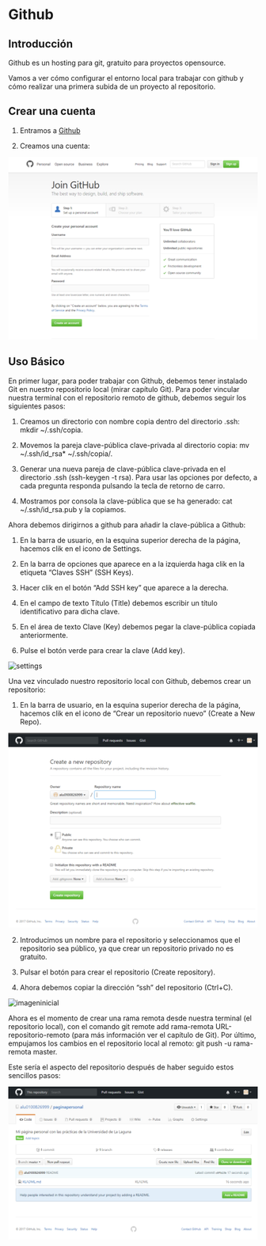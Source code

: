 # Github
## Introducción

Github es un hosting para git, gratuito para proyectos opensource.

Vamos a ver cómo configurar el entorno local para trabajar con github y cómo realizar una primera subida de un proyecto al repositorio.

## Crear una cuenta
1. Entramos a [Github](https://github.com/)

2. Creamos una cuenta:

![crearcuenta](crearcuenta.png)


## Uso Básico
En primer lugar, para poder trabajar con Github, debemos tener instalado Git en nuestro repositorio local (mirar capítulo Git). Para poder vincular nuestra terminal con el repositorio remoto de github, debemos seguir los siguientes pasos:

1. Creamos un directorio con nombre copia dentro del directorio .ssh: mkdir ~/.ssh/copia.

2. Movemos la pareja clave-pública clave-privada al directorio copia: mv ~/.ssh/id_rsa* ~/.ssh/copia/.

3. Generar una nueva pareja de clave-pública clave-privada en el directorio .ssh (ssh-keygen -t rsa). Para usar las opciones por defecto, a cada pregunta responda pulsando la tecla de retorno de carro.

4. Mostramos por consola la clave-pública que se ha generado: cat ~/.ssh/id_rsa.pub y la copiamos.


Ahora debemos dirigirnos a github para añadir la clave-pública a Github:

1. En la barra de usuario, en la esquina superior derecha de la página, hacemos clik en el icono de Settings.

2. En la barra de opciones que aparece en a la izquierda haga clik en la etiqueta “Claves SSH” (SSH Keys).

3. Hacer clik en el botón “Add SSH key” que aparece a la derecha.

4. En el campo de texto Título (Title) debemos escribir un título identificativo para dicha clave.

5. En el área de texto Clave (Key) debemos pegar la clave-pública copiada anteriormente.

6. Pulse el botón verde para crear la clave (Add key).

![settings](settings.png)


Una vez vinculado nuestro repositorio local con Github, debemos crear un repositorio:

1. En la barra de usuario, en la esquina superior derecha de la página, hacemos clik en el icono de “Crear un repositorio nuevo” (Create a New Repo).

![crearrepo](crearrepo.png)

2. Introducimos un nombre para el repositorio y seleccionamos que el repositorio sea público, ya que crear un repositorio privado no es gratuito.

3. Pulsar el botón para crear el repositorio (Create repository).

4. Ahora debemos copiar la dirección “ssh” del repositorio (Ctrl+C).

![imageninicial](imageninicial.png)


Ahora es el momento de crear una rama remota desde nuestra terminal (el repositorio local), con el comando git remote add rama-remota URL-repositorio-remoto (para más información ver el capítulo de Git).
Por último, empujamos los cambios en el repositorio local al remoto: git push -u rama-remota master.

Este sería el aspecto del repositorio después de haber seguido estos sencillos pasos:

![repo](repo.png)


